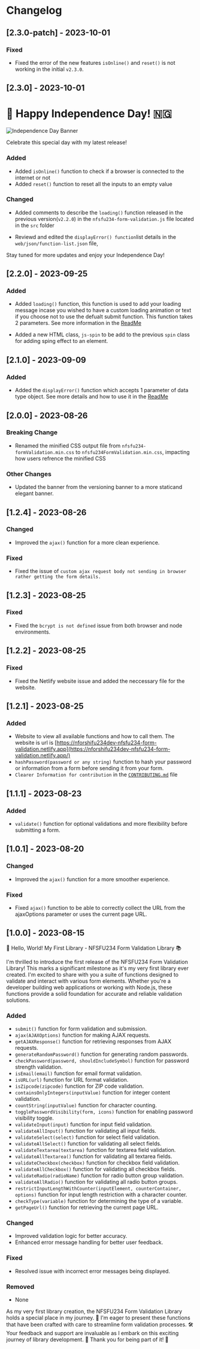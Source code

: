 # Changelog


## [2.3.0-patch] - 2023-10-01

### Fixed
- Fixed the error of the new features `isOnline()` and `reset()` is not working in the initial `v2.3.0`.
## [2.3.0] - 2023-10-01

# 🚀 **Happy Independence Day!** 🇳🇬
![Independence Day Banner](images/Nigeria-Independence-Day-NFSFU234FormValidationBanner.png)

Celebrate this special day with my latest release!

### Added
- Added `isOnline()` function to check if a browser is connected to the internet or not
- Added `reset()` function to reset all the inputs to an empty value

### Changed
- Added comments to describe the `loading()` function released in the previous version(`v2.2.0`) in the `nfsfu234-form-validation.js` file located in the `src` folder

- Reviewd and edited the `displayError() function`list details in the `web/json/function-list.json` file,


Stay tuned for more updates and enjoy your Independence Day!

## [2.2.0] - 2023-09-25

### Added

- Added `loading()` function, this function is used to add your loading message incase you wished to have a custom loading animation or text if you choose not to use the defualt submit function. This function takes 2 parameters. See more information in the [ReadMe](ReadMe)

- Added a new HTML class, `js-spin` to be add to the previous `spin` class for adding sping effect to an element.

## [2.1.0] - 2023-09-09
### Added
- Added the `displayError()` function which accepts 1 parameter of data type object. See more details and how to use  it in the [ReadMe](ReadMe)
## [2.0.0] - 2023-08-26

### Breaking Change
- Renamed the minified CSS output file from `nfsfu234-formValidation.min.css` to `nfsfu234FormValidation.min.css`, impacting how users refrence the minified CSS 

### Other Changes
- Updated the banner from the versioning banner to a more staticand elegant banner.

## [1.2.4] - 2023-08-26

### Changed
- Improved the `ajax()` function for a  more clean experience.

### Fixed
- Fixed the issue of `custom ajax request body not sending in browser rather getting the form details.`


## [1.2.3] - 2023-08-25

### Fixed

-   Fixed the `bcrypt is not defined` issue from both browser and node environments.

## [1.2.2] - 2023-08-25

### Fixed

- Fixed the Netlify website issue and added the neccessary file for the website.
## [1.2.1] - 2023-08-25

### Added

- Website to view all available functions and how to call them. The website is url is [https://nforshifu234dev-nfsfu234-form-validation.netlify.app](https://nforshifu234dev-nfsfu234-form-validation.netlify.app/)
- `hashPassword(password or any string)` function to hash your password or information from a form before sending it from your form.
- `Clearer Information for contribution` in the [`CONTRIBUTING.md`](CONTRIBUTING.md)  file

## [1.1.1] - 2023-08-23

### Added

- `validate()` function for optional validations and more flexibility before submitting a form.

## [1.0.1] - 2023-08-20

### Changed

- Improved the `ajax()` function for a more smoother experience.

### Fixed

- Fixed `ajax()` function to be able to correctly collect the URL from the ajaxOptions parameter or uses the current page URL.
## [1.0.0] - 2023-08-15
🚀 Hello, World! My First Library - NFSFU234 Form Validation Library 📚

I'm thrilled to introduce the first release of the NFSFU234 Form Validation Library! This marks a significant milestone as it's my very first library ever created. I'm excited to share with you a suite of functions designed to validate and interact with various form elements. Whether you're a developer building web applications or working with Node.js, these functions provide a solid foundation for accurate and reliable validation solutions.

### Added
- `submit()` function for form validation and submission.
- `ajax(AJAXOptions)` function for making AJAX requests.
- `getAJAXResponse()` function for retrieving responses from AJAX requests.
- `generateRandomPassword()` function for generating random passwords.
- `checkPassword(password, shouldIncludeSymbol)` function for password strength validation.
- `isEmail(email)` function for email format validation.
- `isURL(url)` function for URL format validation.
- `isZipcode(zipcode)` function for ZIP code validation.
- `containsOnlyIntegers(inputValue)` function for integer content validation.
- `countString(inputValue)` function for character counting.
- `togglePasswordVisibility(form, icons)` function for enabling password visibility toggle.
- `validateInput(input)` function for input field validation.
- `validateAllInput()` function for validating all input fields.
- `validateSelect(select)` function for select field validation.
- `validateAllSelect()` function for validating all select fields.
- `validateTextarea(textarea)` function for textarea field validation.
- `validateAllTextarea()` function for validating all textarea fields.
- `validateCheckbox(checkbox)` function for checkbox field validation.
- `validateAllCheckbox()` function for validating all checkbox fields.
- `validateRadio(radioName)` function for radio button group validation.
- `validateAllRadio()` function for validating all radio button groups.
- `restrictInputLengthWithCounter(inputElement, counterContainer, options)` function for input length restriction with a character counter.
- `checkType(variable)` function for determining the type of a variable.
- `getPageUrl()` function for retrieving the current page URL.

### Changed
- Improved validation logic for better accuracy.
- Enhanced error message handling for better user feedback.

### Fixed
- Resolved issue with incorrect error messages being displayed.

### Removed
- None

As my very first library creation, the NFSFU234 Form Validation Library holds a special place in my journey. 🌱 I'm eager to present these functions that have been crafted with care to streamline form validation processes. 🛠️ Your feedback and support are invaluable as I embark on this exciting journey of library development. 🚀 Thank you for being part of it! 🙏

